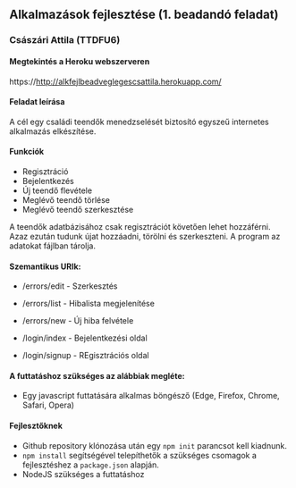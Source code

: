 ## Alkalmazások fejlesztése (1. beadandó feladat)
### Császári Attila (TTDFU6)

#### Megtekintés a Heroku webszerveren
https://http://alkfejlbeadveglegescsattila.herokuapp.com/

#### Feladat leírása
A cél egy családi teendők menedzselését biztosító egyszeű internetes alkalmazás elkészítése.

#### Funkciók
* Regisztráció
* Bejelentkezés
* Új teendő flevétele
* Meglévő teendő törlése
* Meglévő teendő szerkesztése

A teendők adatbázisához csak regisztrációt követően lehet hozzáférni. Azaz ezután tudunk újat hozzáadni, törölni és szerkeszteni. A program az adatokat fájlban tárolja.

#### Szemantikus URIk:
* /errors/edit - Szerkesztés
* /errors/list - Hibalista megjelenítése
* /errors/new - Új hiba felvétele

* /login/index - Bejelentkezési oldal
* /login/signup - REgisztrációs oldal

#### A futtatáshoz szükséges az alábbiak megléte:
- Egy javascript futtatására alkalmas böngésző (Edge, Firefox, Chrome, Safari, Opera)

#### Fejlesztőknek
- Github repository klónozása után egy ``` npm init ``` parancsot kell kiadnunk.
- ``` npm install ``` segítségével telepíthetők a szükséges csomagok a fejlesztéshez a ``` package.json ``` alapján.
- NodeJS szükséges a futtatáshoz


